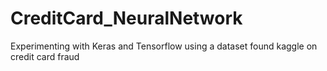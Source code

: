 # CreditCard_NeuralNetwork
Experimenting with Keras and Tensorflow using a dataset found kaggle on credit card fraud
